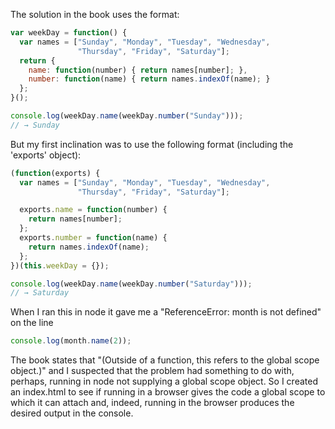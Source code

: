 The solution in the book uses the format:

``` javascript
var weekDay = function() {
  var names = ["Sunday", "Monday", "Tuesday", "Wednesday",
               "Thursday", "Friday", "Saturday"];
  return {
    name: function(number) { return names[number]; },
    number: function(name) { return names.indexOf(name); }
  };
}();

console.log(weekDay.name(weekDay.number("Sunday")));
// → Sunday
```

But my first inclination was to use the following format (including the 'exports' object):

``` javascript
(function(exports) {
  var names = ["Sunday", "Monday", "Tuesday", "Wednesday",
               "Thursday", "Friday", "Saturday"];

  exports.name = function(number) {
    return names[number];
  };
  exports.number = function(name) {
    return names.indexOf(name);
  };
})(this.weekDay = {});

console.log(weekDay.name(weekDay.number("Saturday")));
// → Saturday
```

When I ran this in node it gave me a "ReferenceError: month is not defined" on the line

``` javascript
console.log(month.name(2));
```

The book states that "(Outside of a function, this refers to the global scope object.)" and I suspected that the problem had something to do with, perhaps, running in node not supplying a global scope object. So I created an index.html to see if running in a browser gives the code a global scope to which it can attach and, indeed, running in the browser produces the desired output in the console.


